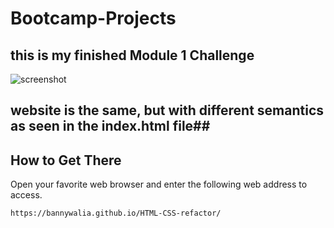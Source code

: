 # Bootcamp-Projects

## this is my finished **Module 1** Challenge

![screenshot](assets/pic.png)
## website is the same, but with different semantics as seen in the index.html file##

## How to Get There
Open your favorite web browser and enter the following web address to access. 

```html
https://bannywalia.github.io/HTML-CSS-refactor/
```